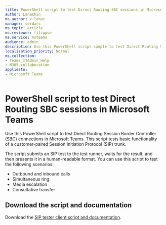 ```yaml
---
title: PowerShell script to test Direct Routing SBC sessions in Microsoft Teams
author: LanaChin
ms.author: v-lanac
manager: serdars
ms.topic: article
ms.reviewer: filippse
ms.service: msteams
audience: admin
description: Use this PowerShell script sample to test Direct Routing Session Border Controller sessions in Microsoft TEams
localization_priority: Normal
ms.collection: 
- Teams_ITAdmin_Help
- M365-collaboration
appliesto: 
- Microsoft Teams
---
```


# PowerShell script to test Direct Routing SBC sessions in Microsoft Teams

Use this PowerShell script to test Direct Routing Session Border Controller (SBC) connections in Microsoft Teams. This script tests basic functionality of a customer-paired Session Initiation Protocol (SIP) trunk.

The script submits an SIP test to the test runner, waits for the result, and then presents it in a human-readable format. You can use this script to test the following scenarios:

- Outbound and inbound calls
- Simultaneous ring
- Media escalation
- Consultative transfer

## Download the script and documentation

Download the [SIP tester client script and documentation](https://github.com/MicrosoftDocs/OfficeDocs-SkypeForBusiness/blob/live/Teams/downloads/scripts/sip-tester-client/siptesterclient.zip?raw=true).